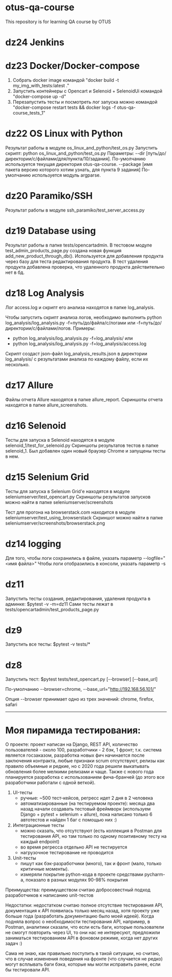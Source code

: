 # otus-qa-course
This repository is for learning QA course by OTUS

# dz24 Jenkins

# dz23 Docker/Docker-compose
1) Собрать docker image командой "docker build -t my_img_with_tests:latest ."
2) Запустить контейнеры с Opencart и Selenoid + SelenoidUi командой "docker-compose up -d"
3) Перезапустить тесты и посмотреть лог запуска можно командой 
"docker-compose restart tests && docker logs -f otus-qa-course_tests_1"

# dz22 OS Linux with Python
Результат работы в модуле os_linux_and_python/test_os.py
Запустить скрипт: python os_linux_and_python/test_os.py
Параметры: --dir [путь/до/директории/с/файлами/для/пункта/10/задания].
По-умолчанию используется текущая директория otus-qa-course.
--package [имя пакета версию которого хотим узнать, для пункта 9 задания]
По-умолчанию используется модуль argparse.

# dz20 Paramiko/SSH
Результат работы в модуле ssh_paramiko/test_server_access.py

# dz19 Database using
Результат работы в папке tests/opencartadmin.
В тестовом модуле test_admin_products_page.py создана новая функция add_new_product_through_db().
Используется для добавления продукта через базу для теста редактирования продукта.
В тест удаления продукта добавлена проверка, что удаленного продукта действительно нет в бд.

# dz18 Log Analysis
Лог access.log и скрипт его анализа находятся в папке log_analysis.

Чтобы запустить скрипт анализа логов, необходимо выполнить python log_analysis/log_analysis.py -f=путь/до/файла/с/логами
или -f=путь/до/директории/с/файлами/логов.
Примеры:
- python log_analysis/log_analysis.py -f=log_analysis/
или
- python log_analysis/log_analysis.py -f=log_analysis/access.log

Скрипт создаст json-файл log_analysis_results.json в директории log_analysis/
с результатами анализа по каждому файлу, если их несколько.

# dz17 Allure
Файлы отчета Allure находятся в папке allure_report.
Скриншоты отчета находятся в папке allure_screenshots.

# dz16 Selenoid
Тесты для запуска в Selenoid находятся в модуле selenoid_1/test_for_selenoid.py
Скриншоты результатов тестов в папке selenoid_1.
Был добавлен один новый браузер Chrome и запущены тесты в нем.

# dz15 Selenium Grid
Тесты для запуска в Selenium Grid'е находятся в модуле seleniumserver/test_opencart.py
Скриншоты результатов запусков можно найти в папке seleniumserver/screenshots

Тест для прогона на browserstack.com находится в модуле seleniumserver/test_using_browserstack
Скриншот можно найти в папке seleniumserver/screenshots/browserstack.png 

# dz14 logging
Для того, чтобы логи сохранились в файле, указать параметр --logfile="<имя файла>"
Чтобы логи отобразились в консоли, указать параметр -s

# dz11
Запустить тесты создания, редактирования, удаления продукта в админке: $pytest -v -m=dz11
Сами тесты лежат в tests/opencartadmin/test_products_page.py

# dz9
Запустить все тесты: $pytest -v tests/*

# dz8
Запустить тест: $pytest tests/test_opencart.py [--browser] [--base_url]

По-умолчанию --browser=chrome, --base_url="http://192.168.56.101/"

Опция --browser принимает одно из трех значений: chrome, firefox, safari

----------------------------

# Моя пирамида тестирования:
О проекте: проект написан на Django, REST API, количество пользователей - около 100, разработчики - 2 бэк, 1 фронт;
т.к. система является госзаказом, разработка новых фич начинается после заключения контракта,
любые признаки scrum отсутствуют, релизы как правило объемные и редкие, но с 2020 года решили выкатывать обновления
более мелкими релизами и чаще. Также с нового года планируется разработка с использованием
фича-бранчей (до этого все разработчики работали с одной веткой).

1. UI-тесты
    - ручные: ~500 тест-кейсов, регресс идет 2 дня в 2 человека
    - автоматизированные (на тестируемом проекте): месяца два назад начали создавать тестовый фреймворк
    (используем Django + pytest + selenium + allure), пока написано только 6 автотестов и найден 1 баг с помощью них :)
2. Интеграционные тесты
    - можно сказать, что отсутствуют (есть коллекция в Postman для тестирования API, но там только по одному позитивному
     тесту на каждый endpoint)
    - во время регресса отдельно API не тестируется
    - нагрузочное тестирование не проводится
3. Unit-тесты
    - пишут как бэк-разработчики (много), так и фронт (мало, только критичные моменты).
    - измеряли покрытие python-кода в проекте средствами pycharm-а,
    показало в разных модулях 90-98% покрытия
    
Преимущества: преимуществом считаю добросовестный подход разработчиков к написанию unit-тестов

Недостатки: недостатком считаю полное отсутствие тестирования API, документация к API появилась только месяц назад,
хотя проекту уже больше года (разработать документацию было моей идеей). Когда подняла вопрос о необходимости 
тестирования API, например, в Postman, аналитики сказали, что если есть баги, которые пользователи не смогут повторить 
через UI, то они нас не интересуют, предложили заниматься тестированием API в фоновом режиме, когда нет других задач :)

Сама не знаю, как правильно поступить в такой ситуации, но считаю, что в случае изменения поведения на фронте 
(что случается не редко) могут всплывать баги бэка, которые мы могли исправить ранее, если бы тестировали API.